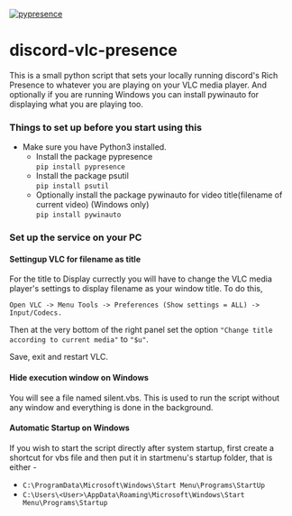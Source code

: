 [![pypresence](https://img.shields.io/badge/using-pypresence-00bb88.svg?style=for-the-badge&logo=discord&logoWidth=20)](https://github.com/qwertyquerty/pypresence)
# discord-vlc-presence
This is a small python script that sets your locally running discord's Rich Presence to whatever you are playing on your VLC media player. And optionally if you are running Windows you can install pywinauto for displaying what you are playing too.

### Things to set up before you start using this
* Make sure you have Python3 installed.
  * Install the package pypresence  
  `pip install pypresence`  
  * Install the package psutil  
  `pip install psutil`
  * Optionally install the package pywinauto for video title(filename of current video) (Windows only)  
  `pip install pywinauto`  
 

### Set up the service on your PC
#### Settingup VLC for filename as title
For the title to Display currectly you will have to change the VLC media player's settings to display filename as your window title. To do this,  

`Open VLC -> Menu Tools -> Preferences (Show settings = ALL) -> Input/Codecs.`  

Then at the very bottom of the right panel set the option `"Change title according to current media"` to `"$u"`.  

Save, exit and restart VLC.

#### Hide execution window on Windows
You will see a file named silent.vbs. This is used to run the script without any window and everything is done in the background.

#### Automatic Startup on Windows
If you wish to start the script directly after system startup, first create a shortcut for vbs file and then put it in startmenu's startup folder, that is either -  
* `C:\ProgramData\Microsoft\Windows\Start Menu\Programs\StartUp`
* `C:\Users\<User>\AppData\Roaming\Microsoft\Windows\Start Menu\Programs\Startup`
